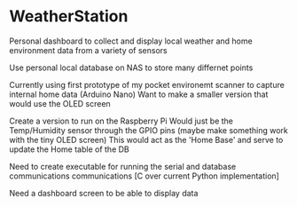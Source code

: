 # WeatherStation
Personal dashboard to collect and display local weather and home environment data from a variety of sensors

Use personal local database on NAS to store many differnet points

Currently using first prototype of my pocket environemt scanner to capture internal home data (Arduino Nano)
Want to make a smaller version that would use the OLED screen

Create a version to run on the Raspberry Pi
Would just be the Temp/Humidity sensor through the GPIO pins (maybe make something work with the tiny OLED screen)
This would act as the 'Home Base' and serve to update the Home table of the DB

Need to create executable for running the serial and database communications communications [C over current Python implementation]

Need a dashboard screen to be able to display data
